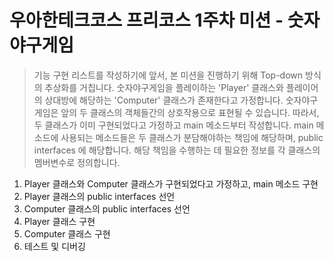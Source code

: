# 우아한테크코스 프리코스 1주차 미션 - 숫자야구게임

> 기능 구현 리스트를 작성하기에 앞서, 본 미션을 진행하기 위해 Top-down 방식의 
추상화를 거칩니다. 숫자야구게임을 플레이하는 'Player' 클래스와 플레이어의 
상대방에 해당하는 'Computer' 클래스가 존재한다고 가정합니다. 숫자야구게임은 
앞의 두 클래스의 객체들간의 상호작용으로 표현될 수 있습니다. 따라서, 두 
클래스가 이미 구현되었다고 가정하고 main 메소드부터 작성합니다. 
main 메소드에 사용되는 메소드들은 두 클래스가 분담해야하는 책임에 해당하며, 
public interfaces 에 해당합니다. 해당 책임을 수행하는 데 필요한 정보를 
각 클래스의 멤버변수로 정의합니다. 

1. Player 클래스와 Computer 클래스가 구현되었다고 가정하고, main 메소드 구현 
2. Player 클래스의 public interfaces 선언
3. Computer 클래스의 public interfaces 선언
4. Player 클래스 구현
5. Computer 클래스 구현
6. 테스트 및 디버깅